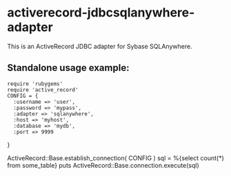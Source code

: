 activerecord-jdbcsqlanywhere-adapter
===========================

This is an ActiveRecord JDBC adapter for Sybase SQLAnywhere.

## Standalone usage example:

    require 'rubygems'
    require 'active_record'
    CONFIG = {
      :username => 'user',
      :password => 'mypass',
      :adapter => 'sqlanywhere',
      :host => 'myhost',
      :database => 'mydb',
      :port => 9999
}

ActiveRecord::Base.establish_connection( CONFIG )
sql = %{select count(*) from some_table}
puts ActiveRecord::Base.connection.execute(sql)
